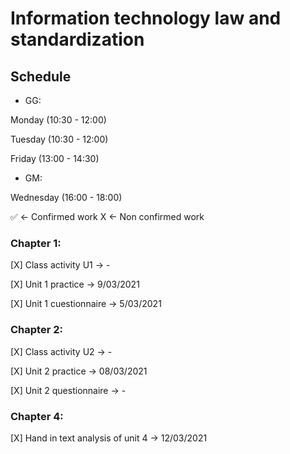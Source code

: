 # Information technology law and standardization


## Schedule
- GG: 

Monday    (10:30 - 12:00)

Tuesday   (10:30 - 12:00)

Friday    (13:00 - 14:30)

- GM:

Wednesday (16:00 - 18:00)


✅ <- Confirmed work
X <- Non confirmed work


### Chapter 1:

[X] Class activity U1 -> -

[X] Unit 1 practice -> 9/03/2021

[X] Unit 1 cuestionnaire -> 5/03/2021


### Chapter 2:

[X] Class activity U2 -> -

[X] Unit 2 practice -> 08/03/2021

[X] Unit 2 questionnaire -> -


### Chapter 4:

[X] Hand in text analysis of unit 4 -> 12/03/2021









